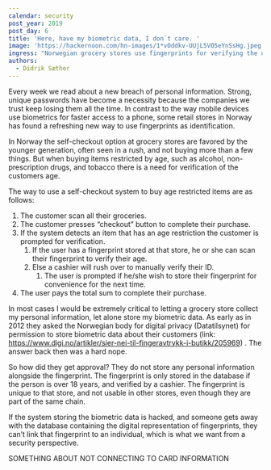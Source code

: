 ```yaml
---
calendar: security
post_year: 2019
post_day: 6
title: 'Here, have my biometric data, I don´t care. '
image: 'https://hackernoon.com/hn-images/1*vOddkv-UUjL5VO5eYnSsHg.jpeg'
ingress: "Norwegian grocery stores use fingerprints for verifying the users age when buying an item that has age-restrictions. The security of this solution gets a thumb up \U0001F44D"
authors:
  - Didrik Sæther
---
```

Every week we read about a new breach of personal information. Strong, unique passwords have become a necessity because the companies we trust keep losing them all the time. In contrast to the way mobile devices use biometrics for faster access to a phone, some retail stores in Norway has found a refreshing new way to use fingerprints as identification.

In Norway the self-checkout option at grocery stores are favored by the younger generation, often seen in a rush, and not buying more than a few things. But when buying items restricted by age, such as alcohol, non-prescription drugs, and tobacco there is a need for verification of the customers age.

The way to use a self-checkout system to buy age restricted items are as follows:

1. The customer scan all their groceries.
2. The customer presses “checkout” button to complete their purchase.
3. If the system detects an item that has an age restriction the customer is prompted for verification.
   1. If the user has a fingerprint stored at that store, he or she can scan their fingerprint to verify their age.
   2. Else a cashier will rush over to manually verify their ID.
      1. The user is prompted if he/she wish to store their fingerprint for convenience for the next time.
4. The user pays the total sum to complete their purchase. 

In most cases I would be extremely critical to letting a grocery store collect my personal information, let alone store my biometric data. As early as in 2012 they asked the Norwegian body for digital privacy (Datatilsynet) for permission to store biometric data about their customers (link: https://www.digi.no/artikler/sier-nei-til-fingeravtrykk-i-butikk/205969) . The answer back then was a hard nope. 

So how did they get approval? They do not store any personal information alongside the fingerprint. The fingerprint is only stored in the database if the person is over 18 years, and verified by a cashier. The fingerprint is unique to that store, and not usable in other stores, even though they are part of the same chain.

If the system storing the biometric data is hacked, and someone gets away with the database containing the digital representation of fingerprints, they can’t link that fingerprint to an individual, which is what we want from a security perspective.

SOMETHING ABOUT NOT CONNECTING TO CARD INFORMATION

